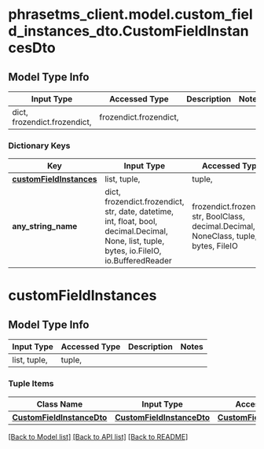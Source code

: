 # phrasetms_client.model.custom_field_instances_dto.CustomFieldInstancesDto

## Model Type Info

| Input Type                   | Accessed Type          | Description | Notes |
| ---------------------------- | ---------------------- | ----------- | ----- |
| dict, frozendict.frozendict, | frozendict.frozendict, |             |

### Dictionary Keys

| Key                                               | Input Type                                                                                                                                  | Accessed Type                                                                           | Description                                                        | Notes      |
| ------------------------------------------------- | ------------------------------------------------------------------------------------------------------------------------------------------- | --------------------------------------------------------------------------------------- | ------------------------------------------------------------------ | ---------- |
| **[customFieldInstances](#customFieldInstances)** | list, tuple,                                                                                                                                | tuple,                                                                                  |                                                                    | [optional] |
| **any_string_name**                               | dict, frozendict.frozendict, str, date, datetime, int, float, bool, decimal.Decimal, None, list, tuple, bytes, io.FileIO, io.BufferedReader | frozendict.frozendict, str, BoolClass, decimal.Decimal, NoneClass, tuple, bytes, FileIO | any string name can be used but the value must be the correct type | [optional] |

# customFieldInstances

## Model Type Info

| Input Type   | Accessed Type | Description | Notes |
| ------------ | ------------- | ----------- | ----- |
| list, tuple, | tuple,        |             |

### Tuple Items

| Class Name                                              | Input Type                                              | Accessed Type                                           | Description | Notes |
| ------------------------------------------------------- | ------------------------------------------------------- | ------------------------------------------------------- | ----------- | ----- |
| [**CustomFieldInstanceDto**](CustomFieldInstanceDto.md) | [**CustomFieldInstanceDto**](CustomFieldInstanceDto.md) | [**CustomFieldInstanceDto**](CustomFieldInstanceDto.md) |             |

[[Back to Model list]](../../README.md#documentation-for-models) [[Back to API list]](../../README.md#documentation-for-api-endpoints) [[Back to README]](../../README.md)
